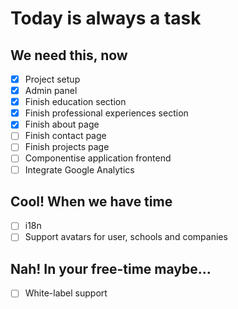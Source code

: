 # Today is always a task

## We need this, now

- [x] Project setup
- [x] Admin panel
- [x] Finish education section
- [x] Finish professional experiences section
- [x] Finish about page
- [ ] Finish contact page
- [ ] Finish projects page
- [ ] Componentise application frontend
- [ ] Integrate Google Analytics

## Cool! When we have time

- [ ] i18n
- [ ] Support avatars for user, schools and companies

## Nah! In your free-time maybe...

- [ ] White-label support
